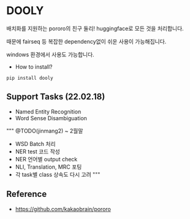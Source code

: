 # DOOLY
배치화를 지원하는 pororo의 친구 둘리!  huggingface로 모든 것을 처리합니다.

때문에 fairseq 등 복잡한 dependency없이 쉬운 사용이 가능해집니다.

windows 환경에서 사용도 가능합니다.

- How to install?

```console
pip install dooly
```

## Support Tasks (22.02.18)
- Named Entity Recognition
- Word Sense Disambiguation

"""
@TODO(jinmang2) ~ 2월말
- WSD Batch 처리
- NER test 코드 작성
- NER 언어별 output check
- NLI, Translation, MRC 포팅
- 각 task별 class 상속도 다시 고려
"""

## Reference
- https://github.com/kakaobrain/pororo
